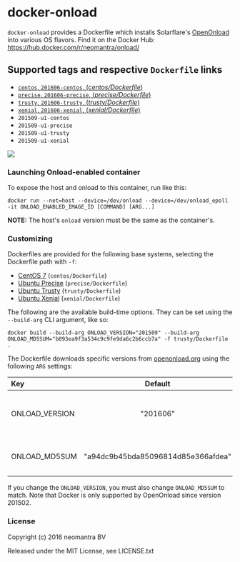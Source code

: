 # docker-onload

`docker-onload` provides a Dockerfile which installs Solarflare's [OpenOnload](http://www.openonload.org/ "OpenOnload") into various OS flavors. Find it on the Docker Hub: https://hub.docker.com/r/neomantra/onload/

## Supported tags and respective `Dockerfile` links

- [`centos`, `201606-centos`, (*centos/Dockerfile*)](https://github.com/neomantra/docker-onload/blob/master/centos/Dockerfile)
- [`precise`, `201606-precise`, (*precise/Dockerfile*)](https://github.com/neomantra/docker-onload/blob/master/precise/Dockerfile)
- [`trusty`, `201606-trusty`, (*trusty/Dockerfile*)](https://github.com/neomantra/docker-onload/blob/master/trusty/Dockerfile)
- [`xenial`, `201606-xenial`, (*xenial/Dockerfile*)](https://github.com/neomantra/docker-onload/blob/master/xenial/Dockerfile)
- `201509-u1-centos`
- `201509-u1-precise`
- `201509-u1-trusty`
- `201509-u1-xenial`


[![](https://imagelayers.io/badge/neomantra/onload:trusty.svg)](https://imagelayers.io/?images=neomantra/onload:trusty 'Get your own badge on imagelayers.io')

### Launching Onload-enabled container

To expose the host and onload to this container, run like this:
```
docker run --net=host --device=/dev/onload --device=/dev/onload_epoll -it ONLOAD_ENABLED_IMAGE_ID [COMMAND] [ARG...]
```

**NOTE:** The host's `onload` version must be the same as the container's.

### Customizing

Dockerfiles are provided for the following base systems, selecting the Dockerfile path with `-f`:

 * [CentOS 7](https://github.com/neomantra/docker-onload/centos/Dockerfile) (`centos/Dockerfile`)
 * [Ubuntu Precise](https://github.com/neomantra/docker-onload/precise/Dockerfile) (`precise/Dockerfile`)
 * [Ubuntu Trusty](https://github.com/neomantra/docker-onload/trusty/Dockerfile) (`trusty/Dockerfile`)
 * [Ubuntu Xenial](https://github.com/neomantra/docker-onload/xenial/Dockerfile) (`xenial/Dockerfile`)

The following are the available build-time options. They can be set using the `--build-arg` CLI argument, like so:

```
docker build --build-arg ONLOAD_VERSION="201509" --build-arg ONLOAD_MD5SUM="b093ea9f3a534c9c9fe9da6c2b6ccb7a" -f trusty/Dockerfile .
```

The Dockerfile downloads specific versions from [openonload.org](http://openonload.org "openonload.org") using the following `ARG` settings:

| Key  | Default | Description |
:----- | :-----: |:----------- |
|ONLOAD_VERSION | "201606" | The version of OpenOnload to download. |
|ONLOAD_MD5SUM | "a94dc9b45bda85096814d85e366afdea" | The MD5 checksum of the download. |

If you change the `ONLOAD_VERSION`, you must also change `ONLOAD_MD5SUM` to match. Note that Docker is only supported by OpenOnload since version 201502.

### License

Copyright (c) 2016 neomantra BV

Released under the MIT License, see LICENSE.txt
